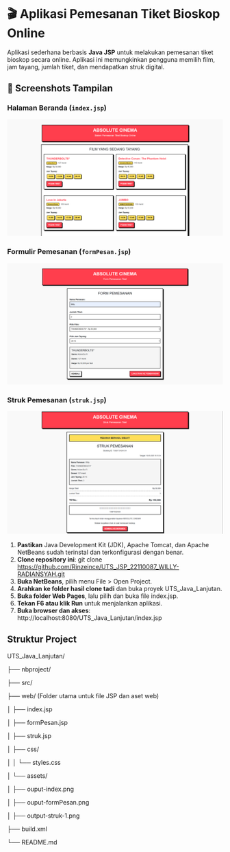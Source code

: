 # 🎬 Aplikasi Pemesanan Tiket Bioskop Online

Aplikasi sederhana berbasis **Java JSP** untuk melakukan pemesanan tiket bioskop secara online. Aplikasi ini memungkinkan pengguna memilih film, jam tayang, jumlah tiket, dan mendapatkan struk digital.

## 📸 Screenshots Tampilan

### Halaman Beranda (`index.jsp`)
![Tampilan index.jsp](/assets/output-index.png)

### Formulir Pemesanan (`formPesan.jsp`)
![Tampilan formPesan.jsp](/assets/output-formPesan.png)

### Struk Pemesanan (`struk.jsp`)
![Tampilan struk.jsp](/assets/output-struk.png)

1. **Pastikan** Java Development Kit (JDK), Apache Tomcat, dan Apache NetBeans sudah terinstal dan terkonfigurasi dengan benar.
2. **Clone repository ini**:
   git clone https://github.com/Rinzeince/UTS_JSP_22110087_WILLY-RADIANSYAH.git
3. **Buka NetBeans**, pilih menu File > Open Project.
4. **Arahkan ke folder hasil clone tadi** dan buka proyek UTS_Java_Lanjutan.
5. **Buka folder Web Pages**, lalu pilih dan buka file index.jsp.
6. **Tekan F6 atau klik Run** untuk menjalankan aplikasi.
7. **Buka browser dan akses**:
    http://localhost:8080/UTS_Java_Lanjutan/index.jsp

## Struktur Project

UTS_Java_Lanjutan/

├── nbproject/

├── src/

├── web/                    (Folder utama untuk file JSP dan aset web)

│   ├── index.jsp

│   ├── formPesan.jsp

│   ├── struk.jsp

│   ├── css/

│   │   └── styles.css

│   └── assets/

│       ├── ouput-index.png

│       ├── ouput-formPesan.png

│       ├── output-struk-1.png

├── build.xml

└── README.md

